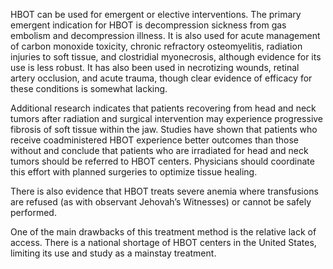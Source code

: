 HBOT can be used for emergent or elective interventions. The primary emergent indication for HBOT is decompression sickness from gas embolism and decompression illness. It is also used for acute management of carbon monoxide toxicity, chronic refractory osteomyelitis, radiation injuries to soft tissue, and clostridial myonecrosis, although evidence for its use is less robust. It has also been used in necrotizing wounds, retinal artery occlusion, and acute trauma, though clear evidence of efficacy for these conditions is somewhat lacking.

Additional research indicates that patients recovering from head and neck tumors after radiation and surgical intervention may experience progressive fibrosis of soft tissue within the jaw. Studies have shown that patients who receive coadministered HBOT experience better outcomes than those without and conclude that patients who are irradiated for head and neck tumors should be referred to HBOT centers. Physicians should coordinate this effort with planned surgeries to optimize tissue healing.

There is also evidence that HBOT treats severe anemia where transfusions are refused (as with observant Jehovah’s Witnesses) or cannot be safely performed.

One of the main drawbacks of this treatment method is the relative lack of access. There is a national shortage of HBOT centers in the United States, limiting its use and study as a mainstay treatment.